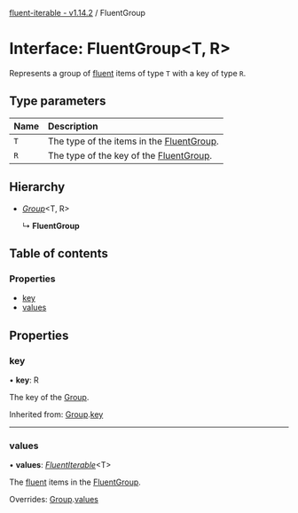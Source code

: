 [fluent-iterable - v1.14.2](../README.md) / FluentGroup

# Interface: FluentGroup<T, R\>

Represents a group of [fluent](../README.md#fluent) items of type `T` with a key of type `R`.

## Type parameters

Name | Description |
:------ | :------ |
`T` | The type of the items in the [FluentGroup](fluentgroup.md).   |
`R` | The type of the key of the [FluentGroup](fluentgroup.md).    |

## Hierarchy

* [*Group*](group.md)<T, R\>

  ↳ **FluentGroup**

## Table of contents

### Properties

- [key](fluentgroup.md#key)
- [values](fluentgroup.md#values)

## Properties

### key

• **key**: R

The key of the [Group](group.md).

Inherited from: [Group](group.md).[key](group.md#key)

___

### values

• **values**: [*FluentIterable*](fluentiterable.md)<T\>

The [fluent](../README.md#fluent) items in the [FluentGroup](fluentgroup.md).

Overrides: [Group](group.md).[values](group.md#values)
